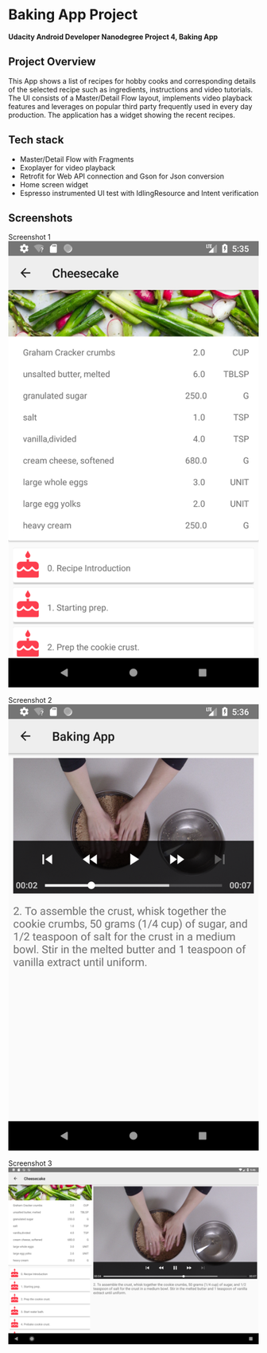 # Baking App Project

**Udacity Android Developer Nanodegree Project 4, Baking App**

## Project Overview
This App shows a list of recipes for hobby cooks and corresponding details of the selected recipe
such as ingredients, instructions and video tutorials. The UI consists of a Master/Detail Flow layout, 
implements video playback features and leverages on popular third party frequently used in every day 
production. The application has a widget showing the recent recipes.

## Tech stack
* Master/Detail Flow with Fragments
* Exoplayer for video playback
* Retrofit for Web API connection and Gson for Json conversion
* Home screen widget
* Espresso instrumented UI test with IdlingResource and Intent verification

## Screenshots
Screenshot 1
![Screenshot 1](https://github.com/mrpeny/BakingApp/blob/master/screenshots/baking_app_screen1.png "Screenshot 1")

Screenshot 2
![Screenshot 2](https://github.com/mrpeny/BakingApp/blob/master/screenshots/baking_app_screen2.png "Screenshot 2")

Screenshot 3
![Screenshot 3](https://github.com/mrpeny/BakingApp/blob/master/screenshots/baking_app_screen3.png "Screenshot 3")
